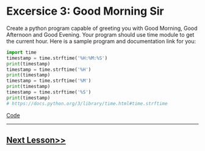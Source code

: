 # Excersice 3: Good Morning Sir

Create a python program capable of greeting you with Good Morning, Good Afternoon and Good Evening. Your program should use time module to get the current hour. Here is a sample program and documentation link for you:

```python
import time
timestamp = time.strftime('%H:%M:%S')
print(timestamp)
timestamp = time.strftime('%H')
print(timestamp)
timestamp = time.strftime('%M')
print(timestamp)
timestamp = time.strftime('%S')
print(timestamp)
# https://docs.python.org/3/library/time.html#time.strftime
```

[Code](https://github.com/sheikh92areeb/learn-python/tree/main/Lesson-015/main.py)

---

## [Next Lesson>>](https://github.com/sheikh92areeb/learn-python/tree/main/Lesson-016)